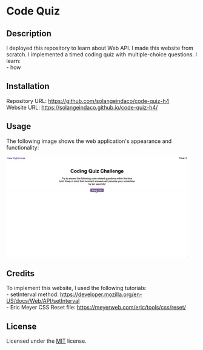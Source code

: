 # Code Quiz

## Description

I deployed this repository to learn about Web API. I made this website from scratch. I implemented a timed coding quiz with multiple-choice questions.
I learn:  
    - how   

## Installation

Repository URL: https://github.com/solangeindaco/code-quiz-h4  
Website URL:  https://solangeindaco.github.io/code-quiz-h4/  

## Usage

The following image shows the web application's appearance and functionality:

![A user clicks through an interactive coding quiz, then enters initials to save the high score before resetting and starting over.](./assets/images/04-web-apis-homework-demo.gif)


## Credits

To implement this website, I used the following tutorials:        
    - setInterval method: https://developer.mozilla.org/en-US/docs/Web/API/setInterval   
    - Eric Meyer CSS Reset file: https://meyerweb.com/eric/tools/css/reset/   

## License

Licensed under the [MIT](LICENSE) license.

